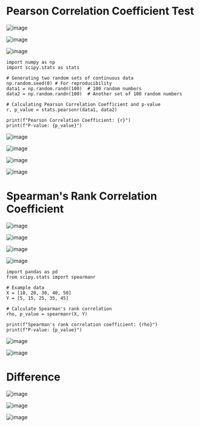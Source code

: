 # Pearson Correlation Coefficient Test

![image](https://github.com/yangshiteng/Data-Science-Learning-Path/assets/60442877/aeace57a-53f3-4880-aa07-8a2615ec7a26)

![image](https://github.com/yangshiteng/Data-Science-Learning-Path/assets/60442877/93844427-c480-43f0-af79-01526b37b800)

![image](https://github.com/yangshiteng/Data-Science-Learning-Path/assets/60442877/0a0ee3cd-39c2-4c17-98ee-63648ca28fa7)

    import numpy as np
    import scipy.stats as stats
    
    # Generating two random sets of continuous data
    np.random.seed(0) # For reproducibility
    data1 = np.random.randn(100)  # 100 random numbers
    data2 = np.random.randn(100)  # Another set of 100 random numbers
    
    # Calculating Pearson Correlation Coefficient and p-value
    r, p_value = stats.pearsonr(data1, data2)
    
    print(f"Pearson Correlation Coefficient: {r}")
    print(f"P-value: {p_value}")

![image](https://github.com/yangshiteng/Data-Science-Learning-Path/assets/60442877/58226417-d9fe-44aa-835d-d669474165ad)

![image](https://github.com/yangshiteng/Data-Science-Learning-Path/assets/60442877/d80f7194-5ee4-4b91-90f5-a9aa03edac63)

![image](https://github.com/yangshiteng/Data-Science-Learning-Path/assets/60442877/749425a4-6bdb-4280-8443-bcc8353663a0)

![image](https://github.com/yangshiteng/Data-Science-Learning-Path/assets/60442877/8ce1ca64-5487-47dc-a2c6-e63d8dbc00ef)


# Spearman's Rank Correlation Coefficient

![image](https://github.com/yangshiteng/Data-Science-Learning-Path/assets/60442877/3fba314e-dae9-404d-ac8f-e0b23263788d)

![image](https://github.com/yangshiteng/Data-Science-Learning-Path/assets/60442877/2be791f2-07d0-4d74-84a0-c8d9aca60640)

![image](https://github.com/yangshiteng/Data-Science-Learning-Path/assets/60442877/2703b44b-084a-4f82-90ee-11aceda94a04)

![image](https://github.com/yangshiteng/Data-Science-Learning-Path/assets/60442877/40883023-1efa-4d52-8d06-7f8942681144)

    import pandas as pd
    from scipy.stats import spearmanr
    
    # Example data
    X = [10, 20, 30, 40, 50]
    Y = [5, 15, 25, 35, 45]
    
    # Calculate Spearman's rank correlation
    rho, p_value = spearmanr(X, Y)
    
    print(f"Spearman's rank correlation coefficient: {rho}")
    print(f"P-value: {p_value}")

![image](https://github.com/yangshiteng/Data-Science-Learning-Path/assets/60442877/0fcc858c-97bf-4bbb-806f-bdd931f98c94)

![image](https://github.com/yangshiteng/Data-Science-Learning-Path/assets/60442877/0655ddaa-3134-4f59-be28-3a0c9b717fa9)

# Difference

![image](https://github.com/yangshiteng/Data-Science-Learning-Path/assets/60442877/ece258cc-e327-4bba-9ae0-6f78270abc96)

![image](https://github.com/yangshiteng/Data-Science-Learning-Path/assets/60442877/828872f5-b13d-460e-9d6d-9534e9d80067)

![image](https://github.com/yangshiteng/Data-Science-Learning-Path/assets/60442877/859afda1-da53-4a2b-ae14-36e55f3b07d2)


